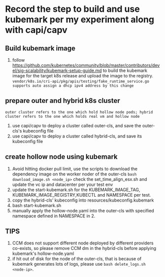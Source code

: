# Record the step to build and use kubemark per my experiment along with capi/capv

## Build kubemark image
1. follow  https://github.com/kubernetes/community/blob/master/contributors/devel/sig-scalability/kubemark-setup-guide.md to build the kubemark image for the target k8s release and upload the image to the registry.
``vendor/k8s.io/cri-api/pkg/apis/testing/fake_runtime_service.go supports auto assign a dhcp ipv4 address by this change``

## prepare outer and hybrid k8s cluster
``outer cluster refers to the one which hold hollow node pods; hybrid cluster refers to the one which holds real vm and hollow node``
1. use capi/capv to deploy a cluster called outer-cls, and save the outer-cls's kubeconfig file
2. use capi/capv to deploy a cluster called hybrid-cls, and save its kubeconfig file

## create hollow node using kubemark
1. Avoid hitting docker pull limit, use the scripts to download the dependency image on the worker noder of the outer-cls
``bash download_image.sh <node_ip>`` 
check the set_time_align_esx.sh and update the vc ip and datacenter per your test env
2. update the start-kubemark.sh for the KUBEMARK_IMAGE_TAG, KUBEMARK_IMAGE_REGISTRY,KUBECTL and NAMESPACE per test.
3. copy the hybrid-cls' kubeconfig into resources/kubeconfig.kubemark
4. bash start-kubemark.sh
5. manually apply the hollow-node.yaml into the outer-cls with specified namespace defined in NAMESPACE in 2.

## TIPS
1. CCM does not support different node deployed by different providers co-exists, so please remove CCM dm in the hybrid-cls before applying kubemark's hollow-node.yaml
2. if hit  out of disk for the node of the outer-cls, that is because of kubemark generates lots of logs, please use ``bash delete_logs.sh <node-ip>``.

